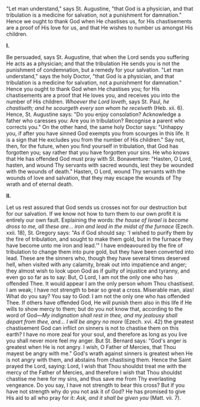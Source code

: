 
\"Let man understand,\" says St. Augustine, \"that God is a physician, and that tribulation is a medicine for salvation, not a punishment for damnation.\" Hence we ought to thank God when He chastises us, for His chastisements are a proof of His love for us, and that He wishes to number us amongst His children.

**I\.**

Be persuaded, says St. Augustine, that when the Lord sends you suffering He acts as a physician; and that the tribulation He sends you is not the punishment of condemnation, but a remedy for your salvation. \"Let man understand,\" says the holy Doctor, \"that God is a physician, and that tribulation is a medicine for salvation, not a punishment for damnation.\" Hence you ought to thank God when He chastises you; for His chastisements are a proof that He loves you, and receives you into the number of His children. *Whoever the Lord loveth*, says St. Paul, *he chastiseth; and he scourgeth every son whom he receiveth* (Heb. xii. 6). Hence, St. Augustine says: \"Do you enjoy consolation? Acknowledge a father who caresses you: Are you in tribulation? Recognise a parent who corrects you.\" On the other hand, the same holy Doctor says: \"Unhappy you, if after you have sinned God exempts you from scourges in this life. It is a sign that He excludes you from the number of His children.\" Say not, then, for the future, when you find yourself in tribulation, that God has forgotten you; say rather that you have forgotten your sins. He who knows that He has offended God must pray with St. Bonaventure: \"Hasten, O Lord, hasten, and wound Thy servants with sacred wounds, lest they be wounded with the wounds of death.\" Hasten, O Lord, wound Thy servants with the wounds of love and salvation, that they may escape the wounds of Thy wrath and of eternal death.

**II\.**

Let us rest assured that God sends us crosses not for our destruction but for our salvation. If we know not how to turn them to our own profit it is entirely our own fault. Explaining the words: *the house of Israel is become dross to me, all these are... iron and lead in the midst of the furnace* (Ezech. xxii. 18), St. Gregory says: \"As if God should say: \'I wished to purify them by the fire of tribulation, and sought to make them gold, but in the furnace they have become unto me iron and lead.\'\" I have endeavoured by the fire of tribulation to change them into pure gold, but they have been converted into lead. These are the sinners who, though they have several times deserved hell, when visited with any calamity, break out into impatience and anger; they almost wish to look upon God as if guilty of injustice and tyranny, and even go so far as to say: But, O Lord, I am not the only one who has offended Thee. It would appear I am the only person whom Thou chastisest. I am weak; I have not strength to bear so great a cross. Miserable man, alas! What do you say? You say to God: I am not the only one who has offended Thee. If others have offended God, He will punish them also in this life if He wills to show mercy to them; but do you not know that, according to the word of God—*My indignation shall rest in thee, and my jealousy shall depart from thee, and... I will be angry no more* (Ezech. xvi. 42) the greatest chastisement God can inflict on sinners is not to chastise them on this earth? I have no more zeal for your soul, and therefore as long as you live you shall never more feel my anger. But St. Bernard says: \"God\'s anger is greatest when He is not angry. I wish, O Father of Mercies, that Thou mayest be angry with me.\" God\'s wrath against sinners is greatest when He is not angry with them, and abstains from chastising them. Hence the Saint prayed the Lord, saying: Lord, I wish that Thou shouldst treat me with the mercy of the Father of Mercies, and therefore I wish that Thou shouldst chastise me here for my sins, and thus save me from Thy everlasting vengeance. Do you say, I have not strength to bear this cross? But if you have not strength why do you not ask it of God? He has promised to give His aid to all who pray for it: *Ask, and it shall be given you* (Matt. vii. 7).

